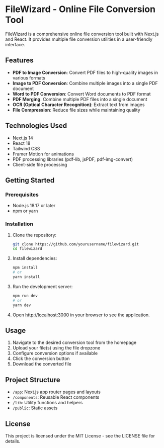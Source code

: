 # FileWizard - Online File Conversion Tool

FileWizard is a comprehensive online file conversion tool built with Next.js and React. It provides multiple file conversion utilities in a user-friendly interface.

## Features

- **PDF to Image Conversion**: Convert PDF files to high-quality images in various formats
- **Image to PDF Conversion**: Combine multiple images into a single PDF document
- **Word to PDF Conversion**: Convert Word documents to PDF format
- **PDF Merging**: Combine multiple PDF files into a single document
- **OCR (Optical Character Recognition)**: Extract text from images
- **File Compression**: Reduce file sizes while maintaining quality

## Technologies Used

- Next.js 14
- React 18
- Tailwind CSS
- Framer Motion for animations
- PDF processing libraries (pdf-lib, jsPDF, pdf-img-convert)
- Client-side file processing

## Getting Started

### Prerequisites

- Node.js 18.17 or later
- npm or yarn

### Installation

1. Clone the repository:
   ```bash
   git clone https://github.com/yourusername/filewizard.git
   cd filewizard
   ```

2. Install dependencies:
   ```bash
   npm install
   # or
   yarn install
   ```

3. Run the development server:
   ```bash
   npm run dev
   # or
   yarn dev
   ```

4. Open [http://localhost:3000](http://localhost:3000) in your browser to see the application.

## Usage

1. Navigate to the desired conversion tool from the homepage
2. Upload your file(s) using the file dropzone
3. Configure conversion options if available
4. Click the conversion button
5. Download the converted file

## Project Structure

- `/app`: Next.js app router pages and layouts
- `/components`: Reusable React components
- `/lib`: Utility functions and helpers
- `/public`: Static assets

## License

This project is licensed under the MIT License - see the LICENSE file for details.